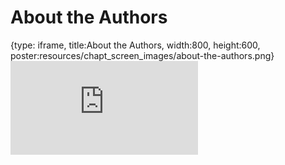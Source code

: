 # About the Authors
 
{type: iframe, title:About the Authors, width:800, height:600, poster:resources/chapt_screen_images/about-the-authors.png}
![](https://vgaysin1.github.io/CURE-MicrobialMysteries-test/about-the-authors.html)
 

 
